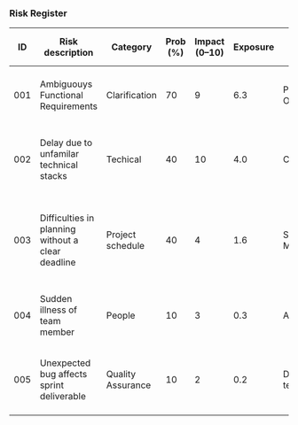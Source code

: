 ### Risk Register

| ID  | Risk description                                   | Category | Prob (%) | Impact (0–10)| Exposure | Owner              | Triggers                             | Response   | Mitigation actions (who/when)                                | Contingency if the risk occurs                                   | Status           | Next review |
|-----|----------------------------------------------------|----------|--------|----------------|----------|-------|---------------------------------------------------|------------|---------------------------------------------------------------|---------------------------------------------------------|----------|-------------|
| 001 | Ambiguouys Functional Requirements                 | Clarification    | 70     | 9              | 6.3      | Product Owner      | Conflicting stories; PRs blocked by clarifications | Mitigate   | Book session with client for clarification (TBD)            | Document assumptions, search online                               | Open     | Weekly Mon  |
| 002 | Delay due to unfamilar technical stacks            | Techical     | 40     | 10             | 4.0      | Client             | Repeated build failures and slow initiation        | Mitigate   | Learn unfamiliar technologies early (TBD)                   | Change to simpler technologies if possible or study effectively   | Open     | Tue         |
| 003 | Difficulties in planning without a clear deadline  | Project schedule | 40     | 4              | 1.6      | Scrum Master       | No clear timeline, missing due date for tasks      | Avoid      | Set internal checkpoints.                                   | Immediately begin setting checkpoints or deliver prototype that meets basic requirements                    | Open     | Wed         |
| 004 | Sudden illness of team member                      | People   | 10     | 3              | 0.3      | All                | N/A                                                | Accept     | Document tasks assigned to specific member                  | Communicate and split the task within the team                    | Open     | Every fortnight    |
| 005 | Unexpected bug affects sprint deliverable          | Quality Assurance  | 10     | 2              | 0.2      | Development team   | Prototype failing tests                            | Ignore     | Run frequent and generalized tests (Yichen Pan)             | Use the previous commit                                           | Open     | Daily       |
